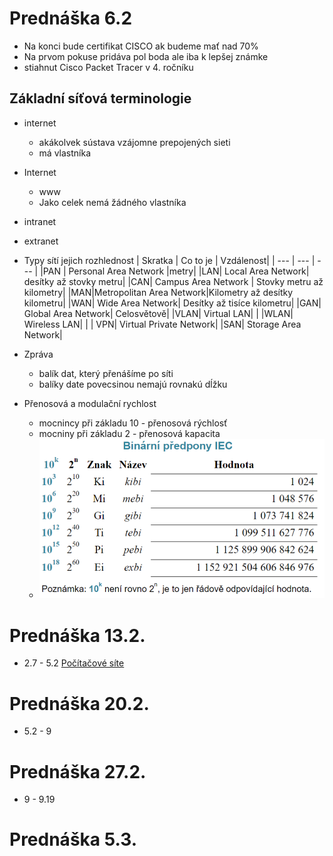 # Prednáška 6.2

- Na konci bude certifikat CISCO ak budeme mať nad 70%
- Na prvom pokuse pridáva pol boda ale iba k lepšej známke
- stiahnut Cisco Packet Tracer v 4. ročníku

## Základní síťová terminologie

- internet
  - akákolvek sústava vzájomne prepojených sieti
  - má vlastníka
- Internet
  - www
  - Jako celek nemá žádného vlastníka
- intranet
- extranet

- Typy sítí jejich rozhlednost
  | Skratka | Co to je | Vzdálenost|
  | --- | --- | --- |
  |PAN | Personal Area Network |metry|
  |LAN| Local Area Network| desítky až stovky metru|
  |CAN| Campus Area Network | Stovky metru až kilometry|
  |MAN|Metropolitan Area Network|Kilometry až desítky kilometru|
  |WAN| Wide Area Network| Desítky až tisíce kilometru|
  |GAN| Global Area Network| Celosvětově|
  |VLAN| Virtual LAN| |
  |WLAN| Wireless LAN| |
  | VPN| Virtual Private Network|
  |SAN| Storage Area Network|

- Zpráva
  - balík dat, který přenášíme po síti
  - balíky date povecsinou nemajú rovnakú dĺžku
- Přenosová a modulační rychlost
  - mocnincy při základu 10 - přenosová rýchlosť
  - mocniny při základu 2 - přenosová kapacita
  - ![alt](Images/Binarni_predpony_IEC.png)

# Prednáška 13.2.

- 2.7 - 5.2
  [Počítačové síte](Počítačové%20sítě%2021.12.23.pdf)

# Prednáška 20.2.

- 5.2 - 9

# Prednáška 27.2.

- 9 - 9.19

# Prednáška 5.3.
